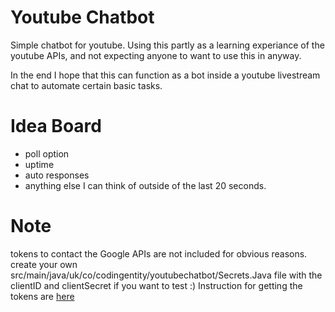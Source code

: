 # Youtube Chatbot
Simple chatbot for youtube.
Using this partly as a learning experiance of the youtube APIs, and not expecting anyone to want to use this in anyway.

In the end I hope that this can function as a bot inside a youtube livestream chat to automate certain basic tasks.

# Idea Board

+ poll option
+ uptime
+ auto responses
+ anything else I can think of outside of the last 20 seconds.

# Note
tokens to contact the Google APIs are not included for obvious reasons. create your own src/main/java/uk/co/codingentity/youtubechatbot/Secrets.Java file with the clientID and clientSecret if you want to test :)
Instruction for getting the tokens are [here](https://developers.google.com/identity/protocols/OAuth2)
